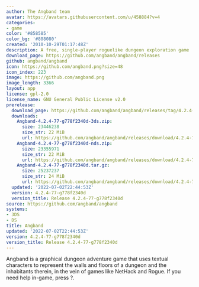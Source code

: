 ```yaml
---
author: The Angband team
avatar: https://avatars.githubusercontent.com/u/458884?v=4
categories:
- game
color: '#858585'
color_bg: '#808080'
created: '2010-10-29T01:17:48Z'
description: A free, single-player roguelike dungeon exploration game
download_page: https://github.com/angband/angband/releases
github: angband/angband
icon: https://github.com/angband.png?size=48
icon_index: 223
image: https://github.com/angband.png
image_length: 3366
layout: app
license: gpl-2.0
license_name: GNU General Public License v2.0
prerelease:
  download_page: https://github.com/angband/angband/releases/tag/4.2.4-77-g778f2340d
  downloads:
    Angband-4.2.4-77-g778f2340d-3ds.zip:
      size: 23446238
      size_str: 22 MiB
      url: https://github.com/angband/angband/releases/download/4.2.4-77-g778f2340d/Angband-4.2.4-77-g778f2340d-3ds.zip
    Angband-4.2.4-77-g778f2340d-nds.zip:
      size: 23355971
      size_str: 22 MiB
      url: https://github.com/angband/angband/releases/download/4.2.4-77-g778f2340d/Angband-4.2.4-77-g778f2340d-nds.zip
    Angband-4.2.4-77-g778f2340d.tar.gz:
      size: 25237237
      size_str: 24 MiB
      url: https://github.com/angband/angband/releases/download/4.2.4-77-g778f2340d/Angband-4.2.4-77-g778f2340d.tar.gz
  updated: '2022-07-02T22:44:53Z'
  version: 4.2.4-77-g778f2340d
  version_title: Release 4.2.4-77-g778f2340d
source: https://github.com/angband/angband
systems:
- 3DS
- DS
title: Angband
updated: '2022-07-02T22:44:53Z'
version: 4.2.4-77-g778f2340d
version_title: Release 4.2.4-77-g778f2340d
---
```

Angband is a graphical dungeon adventure game that uses textual characters to represent the walls and floors of a dungeon and the inhabitants therein, in the vein of games like NetHack and Rogue. If you need help in-game, press ?.